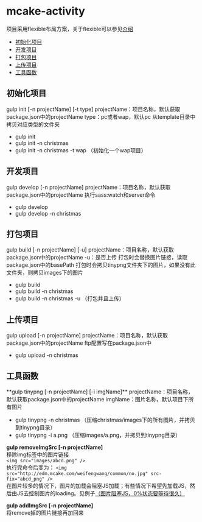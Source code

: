 # mcake-activity
项目采用flexible布局方案，关于flexible可以参见[介绍](http://www.w3cplus.com/mobile/lib-flexible-for-html5-layout.html)
* [初始化项目](#init)
* [开发项目](#develop)
* [打包项目](#build)
* [上传项目](#upload)
* [工具函数](#tools)

<h2 id="init">初始化项目</h2>
gulp init [-n projectName] [-t type]  
projectName：项目名称，默认获取package.json中的projectName  
type：pc或者wap，默认pc  
从template目录中拷贝对应类型的文件夹

* gulp init
* gulp init -n christmas
* gulp init -n christmas -t wap （初始化一个wap项目）

<h2 id="develop">开发项目</h2>
gulp develop [-n projectName]  
projectName：项目名称，默认获取package.json中的projectName  
执行sass:watch和server命令

* gulp develop
* gulp develop -n christmas

<h2 id="build">打包项目</h2>
gulp build [-n projectName] [-u]  
projectName：项目名称，默认获取package.json中的projectName  
-u：是否上传  
打包时会替换图片链接，读取package.json中的basePath
打包时会拷贝tinypng文件夹下的图片，如果没有此文件夹，则拷贝images下的图片

* gulp build
* gulp build -n christmas
* gulp build -n christmas -u （打包并且上传）

<h2 id="upload">上传项目</h2>
gulp upload [-n projectName]  
projectName：项目名称，默认获取package.json中的projectName  
ftp配置写在package.json中

* gulp upload -n christmas

<h2 id="tools">工具函数</h2>
**gulp tinypng [-n projectName] [-i imgName]**  
projectName：项目名称，默认获取package.json中的projectName  
imgName：图片名称，默认项目下所有图片

* gulp tinypng -n christmas （压缩christmas/images下的所有图片，并拷贝到tinypng目录）
* gulp tinypng -i a.png （压缩images/a.png，并拷贝到tinypng目录）

**gulp removeImgSrc [-n projectName]**  
移除img标签中的图片链接  
`<img src="images/abcd.png" />`  
执行完命令后变为：
`<img src="http://edm.mcake.com/weifengwang/common/no.jpg" src-fix="abcd_png" />`  
在图片较多的情况下，图片的加载会阻塞JS加载；有些情况下希望先加载JS，然后由JS去控制图片的loading。见例子[（图片阻塞JS，0%状态要等待很久）](http://edm.mcake.com/weifengwang/bugExample/loadingImgBug/)

**gulp addImgSrc [-n projectName]**  
将remove掉的图片链接再加回来

